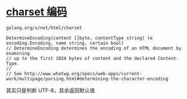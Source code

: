 # [charset 编码](https://html.spec.whatwg.org/multipage/parsing.html#determining-the-character-encoding)

`golang.org/x/net/html/charset`

    DetermineEncoding(content []byte, contentType string) (e encoding.Encoding, name string, certain bool)
    // DetermineEncoding determines the encoding of an HTML document by examining
    // up to the first 1024 bytes of content and the declared Content-Type.
    //
    // See http://www.whatwg.org/specs/web-apps/current-work/multipage/parsing.html#determining-the-character-encoding

其实只是判断 UTF-8，其余返回默认值

